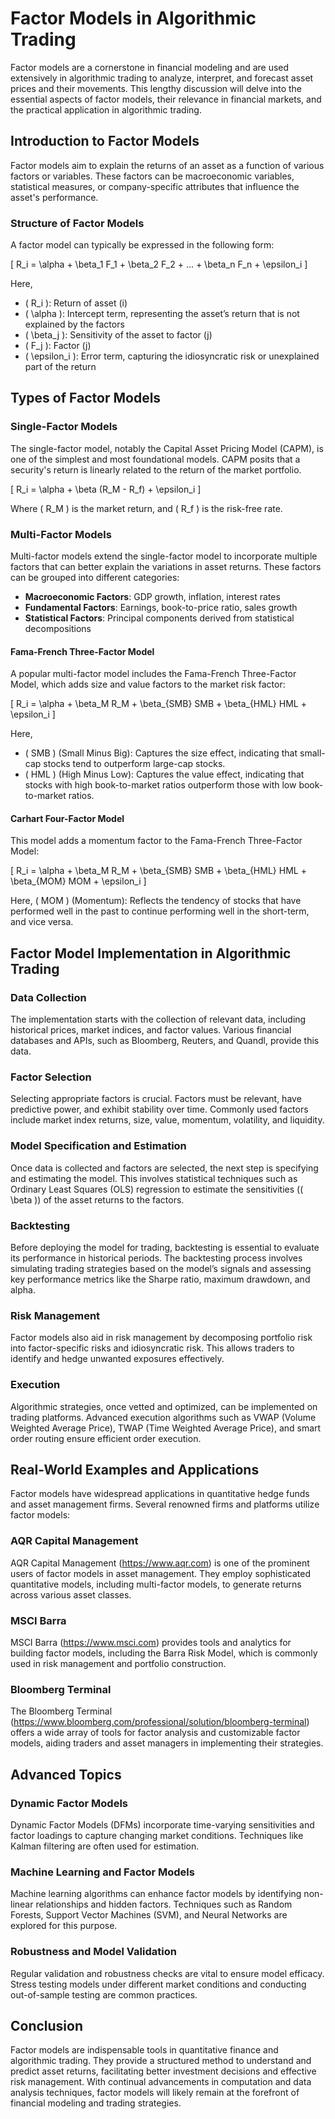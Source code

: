# Factor Models in Algorithmic Trading

Factor models are a cornerstone in financial modeling and are used extensively in algorithmic trading to analyze, interpret, and forecast asset prices and their movements. This lengthy discussion will delve into the essential aspects of factor models, their relevance in financial markets, and the practical application in algorithmic trading.

## Introduction to Factor Models

Factor models aim to explain the returns of an asset as a function of various factors or variables. These factors can be macroeconomic variables, statistical measures, or company-specific attributes that influence the asset's performance.

### Structure of Factor Models

A factor model can typically be expressed in the following form:

\[ R_i = \alpha + \beta_1 F_1 + \beta_2 F_2 + ... + \beta_n F_n + \epsilon_i \]

Here,

- \( R_i \): Return of asset \(i\)
- \( \alpha \): Intercept term, representing the asset’s return that is not explained by the factors
- \( \beta_j \): Sensitivity of the asset to factor \(j\)
- \( F_j \): Factor \(j\)
- \( \epsilon_i \): Error term, capturing the idiosyncratic risk or unexplained part of the return

## Types of Factor Models

### Single-Factor Models

The single-factor model, notably the Capital Asset Pricing Model (CAPM), is one of the simplest and most foundational models. CAPM posits that a security's return is linearly related to the return of the market portfolio.

\[ R_i = \alpha + \beta (R_M - R_f) + \epsilon_i \]

Where \( R_M \) is the market return, and \( R_f \) is the risk-free rate.

### Multi-Factor Models

Multi-factor models extend the single-factor model to incorporate multiple factors that can better explain the variations in asset returns. These factors can be grouped into different categories:

- **Macroeconomic Factors**: GDP growth, inflation, interest rates
- **Fundamental Factors**: Earnings, book-to-price ratio, sales growth
- **Statistical Factors**: Principal components derived from statistical decompositions

#### Fama-French Three-Factor Model

A popular multi-factor model includes the Fama-French Three-Factor Model, which adds size and value factors to the market risk factor:

\[ R_i = \alpha + \beta_M R_M + \beta_{SMB} SMB + \beta_{HML} HML + \epsilon_i \]

Here,

- \( SMB \) (Small Minus Big): Captures the size effect, indicating that small-cap stocks tend to outperform large-cap stocks.
- \( HML \) (High Minus Low): Captures the value effect, indicating that stocks with high book-to-market ratios outperform those with low book-to-market ratios.

#### Carhart Four-Factor Model

This model adds a momentum factor to the Fama-French Three-Factor Model:

\[ R_i = \alpha + \beta_M R_M + \beta_{SMB} SMB + \beta_{HML} HML + \beta_{MOM} MOM + \epsilon_i \]

Here, \( MOM \) (Momentum): Reflects the tendency of stocks that have performed well in the past to continue performing well in the short-term, and vice versa.

## Factor Model Implementation in Algorithmic Trading

### Data Collection

The implementation starts with the collection of relevant data, including historical prices, market indices, and factor values. Various financial databases and APIs, such as Bloomberg, Reuters, and Quandl, provide this data.

### Factor Selection

Selecting appropriate factors is crucial. Factors must be relevant, have predictive power, and exhibit stability over time. Commonly used factors include market index returns, size, value, momentum, volatility, and liquidity.

### Model Specification and Estimation

Once data is collected and factors are selected, the next step is specifying and estimating the model. This involves statistical techniques such as Ordinary Least Squares (OLS) regression to estimate the sensitivities (\( \beta \)) of the asset returns to the factors.

### Backtesting

Before deploying the model for trading, backtesting is essential to evaluate its performance in historical periods. The backtesting process involves simulating trading strategies based on the model’s signals and assessing key performance metrics like the Sharpe ratio, maximum drawdown, and alpha.

### Risk Management

Factor models also aid in risk management by decomposing portfolio risk into factor-specific risks and idiosyncratic risk. This allows traders to identify and hedge unwanted exposures effectively.

### Execution

Algorithmic strategies, once vetted and optimized, can be implemented on trading platforms. Advanced execution algorithms such as VWAP (Volume Weighted Average Price), TWAP (Time Weighted Average Price), and smart order routing ensure efficient order execution.

## Real-World Examples and Applications

Factor models have widespread applications in quantitative hedge funds and asset management firms. Several renowned firms and platforms utilize factor models:

### AQR Capital Management

AQR Capital Management (https://www.aqr.com) is one of the prominent users of factor models in asset management. They employ sophisticated quantitative models, including multi-factor models, to generate returns across various asset classes.

### MSCI Barra

MSCI Barra (https://www.msci.com) provides tools and analytics for building factor models, including the Barra Risk Model, which is commonly used in risk management and portfolio construction.

### Bloomberg Terminal

The Bloomberg Terminal (https://www.bloomberg.com/professional/solution/bloomberg-terminal) offers a wide array of tools for factor analysis and customizable factor models, aiding traders and asset managers in implementing their strategies.

## Advanced Topics

### Dynamic Factor Models

Dynamic Factor Models (DFMs) incorporate time-varying sensitivities and factor loadings to capture changing market conditions. Techniques like Kalman filtering are often used for estimation.

### Machine Learning and Factor Models

Machine learning algorithms can enhance factor models by identifying non-linear relationships and hidden factors. Techniques such as Random Forests, Support Vector Machines (SVM), and Neural Networks are explored for this purpose.

### Robustness and Model Validation

Regular validation and robustness checks are vital to ensure model efficacy. Stress testing models under different market conditions and conducting out-of-sample testing are common practices.

## Conclusion

Factor models are indispensable tools in quantitative finance and algorithmic trading. They provide a structured method to understand and predict asset returns, facilitating better investment decisions and effective risk management. With continual advancements in computation and data analysis techniques, factor models will likely remain at the forefront of financial modeling and trading strategies.
